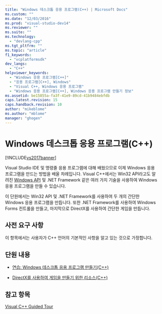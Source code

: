 ```yaml
---
title: "Windows 데스크톱 응용 프로그램(C++) | Microsoft Docs"
ms.custom: ""
ms.date: "12/03/2016"
ms.prod: "visual-studio-dev14"
ms.reviewer: ""
ms.suite: ""
ms.technology: 
  - "devlang-cpp"
ms.tgt_pltfrm: ""
ms.topic: "article"
f1_keywords: 
  - "vcplatformsdk"
dev_langs: 
  - "C++"
helpviewer_keywords: 
  - "Windows 응용 프로그램[C++]"
  - "응용 프로그램[C++], Windows"
  - "Visual C++, Windows 응용 프로그램"
  - "Windows 응용 프로그램[C++], Windows 응용 프로그램 만들기 정보"
ms.assetid: be15855a-fa3f-41e9-89cd-41b9484ebfdb
caps.latest.revision: 15
caps.handback.revision: 10
author: "mikeblome"
ms.author: "mblome"
manager: "ghogen"
---
```

# Windows 데스크톱 응용 프로그램(C++)
[!INCLUDE[vs2017banner](../assembler/inline/includes/vs2017banner.md)]

Visual Studio IDE 및 명령줄 응용 프로그램에 대해 배웠으므로 이제 Windows 응용 프로그램을 만드는 방법을 배울 차례입니다.  Visual C\+\+에서는 Win32 API라고도 알려진 [Windows API](https://msdn.microsoft.com/en-us/library/cc433218.aspx) 및 .NET Framework 같은 여러 가지 기술을 사용하여 Windows 응용 프로그램을 만들 수 있습니다.  
  
 이 단원에서는 Win32 API 및 .NET Framework를 사용하여 두 개의 간단한 Windows 응용 프로그램을 만듭니다.  또한 .NET Framework를 사용하여 Windows Forms 컨트롤을 만들고, 마지막으로 DirectX를 사용하여 간단한 게임을 만듭니다.  
  
## 사전 요구 사항  
 이 항목에서는 사용자가 C\+\+ 언어의 기본적인 사항을 알고 있는 것으로 가정합니다.  
  
## 단원 내용  
  
-   [연습: Windows 데스크톱 응용 프로그램 만들기\(C\+\+\)](../windows/walkthrough-creating-windows-desktop-applications-cpp.md)  
  
-   [DirectX를 사용하여 게임을 만들기 위한 리소스\(C\+\+\)](../windows/resources-for-creating-a-game-using-directx.md)  
  
## 참고 항목  
 [Visual C\+\+ Guided Tour](http://msdn.microsoft.com/ko-kr/499cb66f-7df1-45d6-8b6b-33d94fd1f17c)